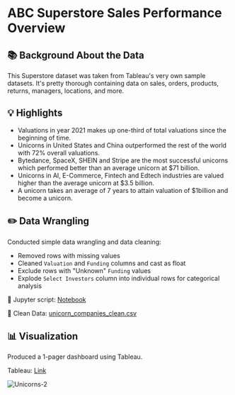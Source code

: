 # ABC Superstore Sales Performance Overview

## 📚 Background About the Data

This Superstore dataset was taken from Tableau's very own sample datasets. It's pretty thorough containing data on sales, orders, products, returns, managers, locations, and more. 

## 💡 Highlights

- Valuations in year 2021 makes up one-third of total valuations since the beginning of time.
- Unicorns in United States and China outperformed the rest of the world with 72% overall valuations.
- Bytedance, SpaceX, SHEIN and Stripe are the most successful unicorns which performed better than an average unicorn at $71 billion.
- Unicorns in AI, E-Commerce, Fintech and Edtech industries are valued higher than the average unicorn at $3.5 billion. 
- A unicorn takes an average of 7 years to attain valuation of $1billion and become a unicorn.

## ✏️ Data Wrangling

Conducted simple data wrangling and data cleaning:
- Removed rows with missing values
- Cleaned `Valuation` and `Funding` columns and cast as float
- Exclude rows with "Unknown" `Funding` values
- Explode `Select Investors` column into individual rows for categorical analysis

📍 Jupyter script: [Notebook](https://github.com/katiehuangx/Maven-Unicorn-Challenge/blob/main/Maven%20Unicorn%20Companies%20-%20Data%20Wrangling.ipynb)

📍 Clean Data: [unicorn_companies_clean.csv](https://github.com/katiehuangx/Maven-Unicorn-Challenge/blob/main/unicorn_companies_clean.csv)

## 📊 Visualization

Produced a 1-pager dashboard using Tableau.

Tableau: [Link](https://public.tableau.com/app/profile/david6301/viz/ABCSuperstorePerformanceDashboard/Overview)

![Unicorns-2](https://user-images.githubusercontent.com/81607668/164443885-986bf154-9884-4312-b7cd-a1e128ee24b2.png)



